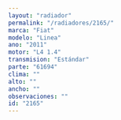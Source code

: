 ```yaml
---
layout: "radiador"
permalink: "/radiadores/2165/"
marca: "Fiat"
modelo: "Linea"
ano: "2011"
motor: "L4 1.4"
transmision: "Estándar"
parte: "61694"
clima: ""
alto: ""
ancho: ""
observaciones: ""
id: "2165"
---
```


